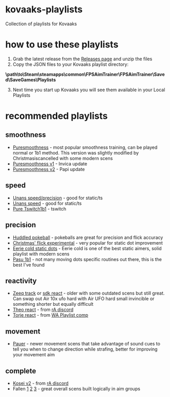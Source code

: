 # kovaaks-playlists
Collection of playlists for Kovaaks

# how to use these playlists
1. Grab the latest release from the [Releases page](https://github.com/riddbtw/kovaaks-plos/releases) and unzip the files
2. Copy the JSON files to your Kovaaks playlist directory:

**\path\to\Steam\steamapps\common\FPSAimTrainer\FPSAimTrainer\Saved\SaveGames\Playlists**

3. Next time you start up Kovaaks you will see them available in your Local Playlists

# recommended playlists

## smoothness
* [Puresmoothness](https://github.com/riddbtw/kovaaks-playlists/tree/main/routines-recommended/PureG%20Smoothness.json) - most popular smoothness training, can be played normal or 1b1 method.  This version was slightly modified by Christmasiscancelled with some modern scens
* [Puresmoothness v1](https://github.com/riddbtw/kovaaks-playlists/tree/main/routines-recommended/PureSmoothness_Updated_Invica.json) - Invica update
* [Puresmoothness v2](https://github.com/riddbtw/kovaaks-playlists/tree/main/routines-recommended/PureSmoothness_updated.json) - Papi update

## speed
* [Unans speed/precision](https://github.com/riddbtw/kovaaks-playlists/tree/main/routines-recommended/Speed_and_flicking_accuracy.json) - good for static/ts
* [Unans speed](https://github.com/riddbtw/kovaaks-playlists/tree/main/routines-recommended/Just%20move%20your%20hand%20faster.json) - good for static/ts
* [Pure Tswitch1b1](https://github.com/riddbtw/kovaaks-playlists/tree/main/routines-recommended/PureTarget-Switching_1by1.json) - tswitch

## precision
* [Huddled pokeball](https://github.com/riddbtw/kovaaks-playlists/tree/main/routines-recommended/Huddled_Pokeball.json) - pokeballs are great for precision and flick accuracy
* [Christmas' flick experimental](https://github.com/riddbtw/kovaaks-playlists/tree/main/routines-recommended/flick%20experimental.json) - very popular for static dot improvement
* [Eerie cold static dots](https://github.com/riddbtw/kovaaks-playlists/tree/main/routines-recommended/EerieCold%20-%20Static.json) - Eerie cold is one of the best static aimers, solid playlist with modern scens
* [Pasu 1b1](https://github.com/riddbtw/kovaaks-playlists/tree/main/routines-recommended/pasu_1by1.json) - not many moving dots specific routines out there, this is the best I've found

## reactivity
* [Zeeq track](https://github.com/riddbtw/kovaaks-playlists/tree/main/routines-recommended/Zeeq%20-%20Tracking.json) or [sdk react](https://github.com/riddbtw/kovaaks-playlists/tree/main/routines-recommended/sdk%20react.json) - older with some outdated scens but still great.  Can swap out Air 10x ufo hard with Air UFO hard small invincible or something shorter but equally difficult
* [Theo react](https://github.com/riddbtw/kovaaks-playlists/tree/main/routines-recommended/Theo%20-%20Reactivity.json) - from [rA discord](discord.gg/raim)
* [Torje react](https://github.com/riddbtw/kovaaks-playlists/tree/main/routines-recommended/Torje_Reactivity_conditioning_v2.json) - from [WA Playlist comp](http://bit.ly/waplo)

## movement
* [Pauer](https://github.com/riddbtw/kovaaks-playlists/tree/main/routines-recommended/pauer%20movement.json) - newer movement scens that take advantage of sound cues to tell you when to change direction while strafing, better for improving your movement aim

## complete
* [Kosei v2](https://github.com/riddbtw/kovaaks-playlists/tree/main/routines-recommended/Kosei_v2_not_complete.json) - from [rA discord](discord.gg/raim)
* Fallen [1](https://github.com/riddbtw/kovaaks-playlists/tree/main/routines-recommended/Fallen%20Complete%20%231%20(play%201x).json) [2](https://github.com/riddbtw/kovaaks-playlists/tree/main/routines-recommended/Fallen%20Complete%20%232%20(play%201x).json) [3](https://github.com/riddbtw/kovaaks-playlists/tree/main/routines-recommended/Fallen%20Complete%20%233%20(play%201x).json) - great overall scens built logically in aim groups
